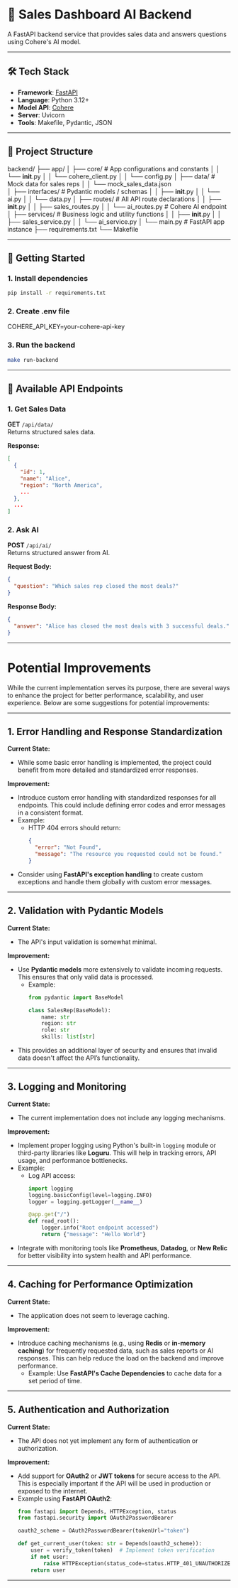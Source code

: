 # 🧠 Sales Dashboard AI Backend

A FastAPI backend service that provides sales data and answers questions using Cohere's AI model.

---

## 🛠️ Tech Stack

- **Framework**: [FastAPI](https://fastapi.tiangolo.com/)
- **Language**: Python 3.12+
- **Model API**: [Cohere](https://cohere.com/)
- **Server**: Uvicorn
- **Tools**: Makefile, Pydantic, JSON

---

## 📁 Project Structure

backend/
├── app/
│   ├── core/                  # App configurations and constants
│   │   └── __init__.py
│   │   └── cohere_client.py
│   │   └── config.py
│   ├── data/                  # Mock data for sales reps
│   │   └── mock_sales_data.json      
│   ├── interfaces/            # Pydantic models / schemas
│   │   ├── __init__.py
│   │   └── ai.py
│   │   └── data.py
│   ├── routes/                # All API route declarations
│   │   ├── __init__.py
│   │   ├── sales_routes.py
│   │   └── ai_routes.py       # Cohere AI endpoint
│   ├── services/              # Business logic and utility functions
│   │   ├── __init__.py
│   │   ├── sales_service.py
│   │   └── ai_service.py
│   └── main.py                # FastAPI app instance
├── requirements.txt
└── Makefile

---

## 🚀 Getting Started

### 1. Install dependencies

```bash
pip install -r requirements.txt
```

### 2. Create .env file

COHERE_API_KEY=your-cohere-api-key

### 3. Run the backend

```bash
make run-backend
```

---

## 📌 Available API Endpoints

### 1. Get Sales Data

**GET** `/api/data/`  
Returns structured sales data.

**Response:**
```json
[
  {
    "id": 1,
    "name": "Alice",
    "region": "North America",
    ...
  },
  ...
]
```

### 2. Ask AI

**POST** `/api/ai/`  
Returns structured answer from AI.

**Request Body:**
```json
{
  "question": "Which sales rep closed the most deals?"
}
```

**Response Body:**
```json
{
  "answer": "Alice has closed the most deals with 3 successful deals."
}
```

---

# Potential Improvements

While the current implementation serves its purpose, there are several ways to enhance the project for better performance, scalability, and user experience. Below are some suggestions for potential improvements:

---

## 1. **Error Handling and Response Standardization**

**Current State:**  
- While some basic error handling is implemented, the project could benefit from more detailed and standardized error responses.

**Improvement:**  
- Introduce custom error handling with standardized responses for all endpoints. This could include defining error codes and error messages in a consistent format.
- Example:
  - HTTP 404 errors should return:
    ```json
    {
      "error": "Not Found",
      "message": "The resource you requested could not be found."
    }
    ```
- Consider using **FastAPI's exception handling** to create custom exceptions and handle them globally with custom error messages.

---

## 2. **Validation with Pydantic Models**

**Current State:**  
- The API's input validation is somewhat minimal.

**Improvement:**  
- Use **Pydantic models** more extensively to validate incoming requests. This ensures that only valid data is processed.
  - Example:  
    ```python
    from pydantic import BaseModel
    
    class SalesRep(BaseModel):
        name: str
        region: str
        role: str
        skills: list[str]
    ```
- This provides an additional layer of security and ensures that invalid data doesn't affect the API’s functionality.

---

## 3. **Logging and Monitoring**

**Current State:**  
- The current implementation does not include any logging mechanisms.

**Improvement:**  
- Implement proper logging using Python's built-in `logging` module or third-party libraries like **Loguru**. This will help in tracking errors, API usage, and performance bottlenecks.
- Example:
  - Log API access:
    ```python
    import logging
    logging.basicConfig(level=logging.INFO)
    logger = logging.getLogger(__name__)

    @app.get("/")
    def read_root():
        logger.info("Root endpoint accessed")
        return {"message": "Hello World"}
    ```
- Integrate with monitoring tools like **Prometheus**, **Datadog**, or **New Relic** for better visibility into system health and API performance.

---

## 4. **Caching for Performance Optimization**

**Current State:**  
- The application does not seem to leverage caching.

**Improvement:**  
- Introduce caching mechanisms (e.g., using **Redis** or **in-memory caching**) for frequently requested data, such as sales reports or AI responses. This can help reduce the load on the backend and improve performance.
  - Example: Use **FastAPI's Cache Dependencies** to cache data for a set period of time.

---

## 5. **Authentication and Authorization**

**Current State:**  
- The API does not yet implement any form of authentication or authorization.

**Improvement:**  
- Add support for **OAuth2** or **JWT tokens** for secure access to the API. This is especially important if the API will be used in production or exposed to the internet.
- Example using **FastAPI OAuth2**:
  ```python
  from fastapi import Depends, HTTPException, status
  from fastapi.security import OAuth2PasswordBearer
  
  oauth2_scheme = OAuth2PasswordBearer(tokenUrl="token")
  
  def get_current_user(token: str = Depends(oauth2_scheme)):
      user = verify_token(token)  # Implement token verification
      if not user:
          raise HTTPException(status_code=status.HTTP_401_UNAUTHORIZED, detail="Invalid token")
      return user

---